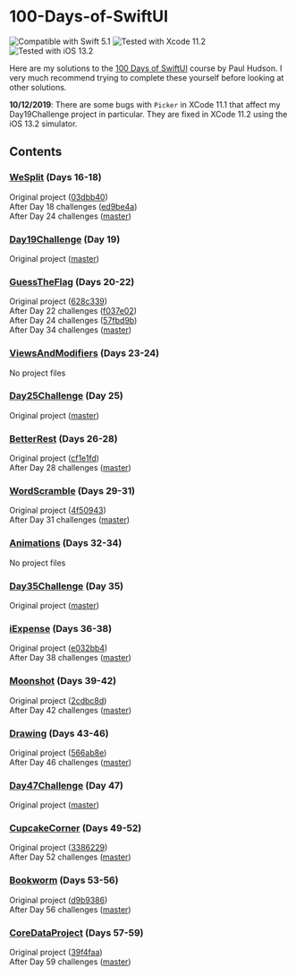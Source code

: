 # 100-Days-of-SwiftUI
![Compatible with Swift 5.1][swift-version]
![Tested with Xcode 11.2][xcode-version]
![Tested with iOS 13.2][ios-version]

Here are my solutions to the [100 Days of SwiftUI][100-days] course by Paul Hudson. I very much recommend trying to complete these yourself before looking at other solutions.

**10/12/2019**: There are some bugs with `Picker` in XCode 11.1 that affect my Day19Challenge project in particular. They are fixed in XCode 11.2 using the iOS 13.2 simulator.

## Contents 

### [WeSplit][day16] (Days 16-18)

Original project ([03dbb40](https://github.com/john-mueller/100-Days-of-SwiftUI/tree/03dbb40b72ec5065b998e32b27df23c46db60ce2/WeSplit))  
After Day 18 challenges ([ed9be4a](https://github.com/john-mueller/100-Days-of-SwiftUI/tree/ed9be4a2fc3572a183d12767e9ae90db2625d723/WeSplit))  
After Day 24 challenges ([master](https://github.com/john-mueller/100-Days-of-SwiftUI/tree/master/WeSplit))

### [Day19Challenge][day19] (Day 19)

Original project ([master](https://github.com/john-mueller/100-Days-of-SwiftUI/tree/master/Day19Challenge))

### [GuessTheFlag][day20] (Days 20-22)

Original project ([628c339](https://github.com/john-mueller/100-Days-of-SwiftUI/tree/628c339259fc7e2f5e6bd5668463404edaf69e50/GuessTheFlag))  
After Day 22 challenges ([f037e02](https://github.com/john-mueller/100-Days-of-SwiftUI/tree/f037e02f92d72d2c95ffbf23455d33bd5e197779/GuessTheFlag))  
After Day 24 challenges ([57fbd9b](https://github.com/john-mueller/100-Days-of-SwiftUI/tree/57fbd9b3e1322cf39aee77bf15a1529fee162889/GuessTheFlag))  
After Day 34 challenges ([master](https://github.com/john-mueller/100-Days-of-SwiftUI/tree/master/GuessTheFlag))

### [ViewsAndModifiers][day23] (Days 23-24)

No project files

### [Day25Challenge][day25] (Day 25)

Original project ([master](https://github.com/john-mueller/100-Days-of-SwiftUI/tree/master/Day25Challenge))

### [BetterRest][day26] (Days 26-28)

Original project ([cf1e1fd](https://github.com/john-mueller/100-Days-of-SwiftUI/tree/cf1e1fda95154ca6b6c8b899b10a757f2ec51f69/BetterRest))  
After Day 28 challenges ([master](https://github.com/john-mueller/100-Days-of-SwiftUI/tree/master/BetterRest))

### [WordScramble][day29] (Days 29-31)

Original project ([4f50943](https://github.com/john-mueller/100-Days-of-SwiftUI/tree/4f509432efb01f505092aa1c2c81bb70e6cfdcf1/WordScramble))  
After Day 31 challenges ([master](https://github.com/john-mueller/100-Days-of-SwiftUI/tree/master/WordScramble))

### [Animations][day32] (Days 32-34)

No project files

### [Day35Challenge][day35] (Day 35)

Original project ([master](https://github.com/john-mueller/100-Days-of-SwiftUI/tree/master/Day35Challenge))

### [iExpense][day36] (Days 36-38)

Original project ([e032bb4](https://github.com/john-mueller/100-Days-of-SwiftUI/tree/e032bb489ef0f1834f7721f0bfad8864b7cc2f2f/iExpense))  
After Day 38 challenges ([master](https://github.com/john-mueller/100-Days-of-SwiftUI/tree/master/iExpense))

### [Moonshot][day39] (Days 39-42)

Original project ([2cdbc8d](https://github.com/john-mueller/100-Days-of-SwiftUI/tree/2cdbc8d0a4d8d90bd2c795c080c71f0e8050010d/Moonshot))  
After Day 42 challenges ([master](https://github.com/john-mueller/100-Days-of-SwiftUI/tree/master/Moonshot))

### [Drawing][day43] (Days 43-46)

Original project ([566ab8e](https://github.com/john-mueller/100-Days-of-SwiftUI/tree/566ab8e2b4a7bbc7c7d5687aeb82b39f6c7f1a50/Drawing))  
After Day 46 challenges ([master](https://github.com/john-mueller/100-Days-of-SwiftUI/tree/master/Drawing))

### [Day47Challenge][day47] (Day 47)

Original project ([master](https://github.com/john-mueller/100-Days-of-SwiftUI/tree/master/Day47Challenge))

### [CupcakeCorner][day49] (Days 49-52)

Original project ([3386229](https://github.com/john-mueller/100-Days-of-SwiftUI/tree/33862290bbe8c94f89e23b9b212e41d81e9f516c/CupcakeCorner))  
After Day 52 challenges ([master](https://github.com/john-mueller/100-Days-of-SwiftUI/tree/master/CupcakeCorner))

### [Bookworm][day53] (Days 53-56)

Original project ([d9b9386](https://github.com/john-mueller/100-Days-of-SwiftUI/tree/d9b938601a477f96840c8037a36eb0d2c59526dc/Bookworm))  
After Day 56 challenges ([master](https://github.com/john-mueller/100-Days-of-SwiftUI/tree/master/Bookworm))

### [CoreDataProject][day57] (Days 57-59)

Original project ([39f4faa](https://github.com/john-mueller/100-Days-of-SwiftUI/tree/39f4faa9163f0c158c503eaf8dfd6e38b631f61a/CoreDataProject))  
After Day 59 challenges ([master](https://github.com/john-mueller/100-Days-of-SwiftUI/tree/master/CoreDataProject))

[100-days]: https://www.hackingwithswift.com/100/swiftui

[day16]: https://www.hackingwithswift.com/100/swiftui/16
[day19]: https://www.hackingwithswift.com/100/swiftui/19
[day20]: https://www.hackingwithswift.com/100/swiftui/20
[day23]: https://www.hackingwithswift.com/100/swiftui/23
[day25]: https://www.hackingwithswift.com/100/swiftui/25
[day26]: https://www.hackingwithswift.com/100/swiftui/26
[day29]: https://www.hackingwithswift.com/100/swiftui/29
[day32]: https://www.hackingwithswift.com/100/swiftui/32
[day35]: https://www.hackingwithswift.com/100/swiftui/35
[day36]: https://www.hackingwithswift.com/100/swiftui/36
[day39]: https://www.hackingwithswift.com/100/swiftui/39
[day43]: https://www.hackingwithswift.com/100/swiftui/43
[day47]: https://www.hackingwithswift.com/100/swiftui/47
[day49]: https://www.hackingwithswift.com/100/swiftui/49
[day53]: https://www.hackingwithswift.com/100/swiftui/53
[day57]: https://www.hackingwithswift.com/100/swiftui/57

[swift-version]: https://img.shields.io/badge/Swift-5.1-green.svg
[xcode-version]: https://img.shields.io/badge/Xcode-11.2-green.svg
[ios-version]: https://img.shields.io/badge/iOS-13.2-green.svg
